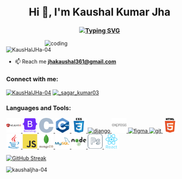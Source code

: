 <h1 align="center">Hi 👋, I'm Kaushal Kumar Jha</h1>            
<h3 align="center"><a href="https://git.io/typing-svg"><img src="https://readme-typing-svg.demolab.com?font=lora&size=24&pause=1000&color=F70407&vCenter=true&random=false&width=435&lines=Full+stack+Developer%F0%9F%91%A8%E2%80%8D%F0%9F%92%BB%F0%9F%91%A8%E2%80%8D%F0%9F%92%BB;Tech+Enthusiast%F0%9F%92%BB%F0%9F%92%BB;Contributor%F0%9F%A7%91%E2%80%8D%F0%9F%92%BB;Developer%F0%9F%92%BB;Upcoming+Software+Engineer%F0%9F%91%A8%E2%80%8D%F0%9F%92%BB%F0%9F%91%A8%E2%80%8D%F0%9F%92%BB" alt="Typing SVG" /></a></h3>  
<img align="right"alt="coding"width="400"src="https://media.licdn.com/dms/image/C5622AQErlQlcPler2g/feedshare-shrink_2048_1536/0/1587628396592?e=2147483647&v=beta&t=6gbzpglnet87uHEUlsH1GBq6TM1FaNsD8xcWeKZmWa0">
<!-- <p align="left"> <img src="https://komarev.com/ghpvc/?username=sagar-03&label=Profile%20views&color=0e75b6&style=flat" alt="KausHalJHa-04" /> </p> --> 
<p align="left"> <img src="https://komarev.com/ghpvc/?username=KausHalJHA04&label=Profile%20views&color=0e75b6&style=flat" alt="KausHalJHa-04" /></p>  

<!-- <p align="left"> <a href="https://twitter.com/sagarkumar16289" target="blank"><img src="https://img.shields.io/twitter/follow/sagarkumar16289?logo=twitter&style=for-the-badge" alt="KausHalJHa-04" /></a> </p> -->   
 
- 📫 Reach me **jhakaushal361@gmail.com**                    
    
<h3 align="left">Connect with me: </h3>      
<p align="left">      
<!-- <a href="https://twitter.com/sagarkumar16289" target="blank"><img align="center" src="https://raw.githubusercontent.com/rahuldkjain/github-profile-readme-generator/master/src/images/icons/Social/twitter.svg" alt="sagarkumar16289" height="30" width="40" /></a> -->
<a href="https://www.linkedin.com/in/kaushal-jha-6073042aa/" target="blank"><img align="center" src="https://raw.githubusercontent.com/rahuldkjain/github-profile-readme-generator/master/src/images/icons/Social/linked-in-alt.svg" alt="KausHalJHa-04" height="30" width="40" /></a>
<a href="https://www.instagram.com/_kaushal_jha04/" target="blank"><img align="center" src="https://raw.githubusercontent.com/rahuldkjain/github-profile-readme-generator/master/src/images/icons/Social/instagram.svg" alt="_sagar_kumar03" height="30" width="40" /></a>
</p>
<!-- # 💻 Tech Stack: ![C#](https://img.shields.io/badge/c%23-%23239120.svg?style=for-the-badge&logo=csharp&logoColor=white) ![C++](https://img.shields.io/badge/c++-%2300599C.svg?style=for-the-badge&logo=c%2B%2B&logoColor=white) ![CSS3](https://img.shields.io/badge/css3-%231572B6.svg?style=for-the-badge&logo=css3&logoColor=white) ![HTML5](https://img.shields.io/badge/html5-%23E34F26.svg?style=for-the-badge&logo=html5&logoColor=white) ![JavaScript](https://img.shields.io/badge/javascript-%23323330.svg?style=for-the-badge&logo=javascript&logoColor=%23F7DF1E) ![Python](https://img.shields.io/badge/python-3670A0?style=for-the-badge&logo=python&logoColor=ffdd54) ![Angular.js](https://img.shields.io/badge/angular.js-%23E23237.svg?style=for-the-badge logo=angularjs logo Color=white) ![Bootstrap](https://img.shields.io/badge/bootstrap-%238511FA.svg?style=for-the-badge&logo=bootstrap&logoColor=white) ![Express.js](https://img.shields.io/badge/express.js-%23404d59.svg?style=for-the-badge&logo=express&logoColor=%2361DAFB) ![React](https://img.shields.io/badge/react-%2320232a.svg?style=for-the-badge&logo=react&logoColor=%2361DAFB) ![TailwindCSS](https://img.shields.io/badge/tailwindcss-%2338B2AC.svg?style=for-the-badge&logo=tailwind-css&logoColor=white) ![MySQL](https://img.shields.io/badge/mysql-%2300000f.svg?style=for-the-badge&logo=mysql&logoColor=white) ![MongoDB](https://img.shields.io/badge/MongoDB-%234ea94b.svg?style=for-the-badge&logo=mongodb&logoColor=white) ![Figma](https://img.shields.io/badge/figma-%23F24E1E.svg?style=for-the-badge&logo=figma&logoColor=white) ![Canva](https://img.shields.io/badge/Canva-%2300C4CC.svg?style=for-the-badge&logo=Canva&logoColor=white) ![Matplotlib](https://img.shields.io/badge/Matplotlib-%23ffffff.svg?style=for-the-badge&logo=Matplotlib&logoColor=black) ![NumPy](https://img.shields.io/badge/numpy-%23013243.svg?style=for-the-badge&logo=numpy&logoColor=white) ![Pandas](https://img.shields.io/badge/pandas-%23150458.svg?style=for-the-badge&logo=pandas&logoColor=white) ![scikit-learn](https://img.shields.io/badge/scikit--learn-%23F7931E.svg?style=for-the-badge&logo=scikit-learn&logoColor=white)
 -->
<h3 align="left">Languages and Tools:</h3>
<p align="left"> <a href="https://angular.io" target="_blank" rel="noreferrer"> <img src="https://raw.githubusercontent.com/devicons/devicon/master/icons/angularjs/angularjs-original-wordmark.svg" alt="angularjs" width="40" height="40"/> </a> <a href="https://getbootstrap.com" target="_blank" rel="noreferrer"> <img src="https://raw.githubusercontent.com/devicons/devicon/master/icons/bootstrap/bootstrap-plain-wordmark.svg" alt="bootstrap" width="40" height="40"/> </a> <a href="https://www.cprogramming.com/" target="_blank" rel="noreferrer"> <img src="https://raw.githubusercontent.com/devicons/devicon/master/icons/c/c-original.svg" alt="c" width="40" height="40"/> </a> <a href="https://www.w3schools.com/cpp/" target="_blank" rel="noreferrer"> <img src="https://raw.githubusercontent.com/devicons/devicon/master/icons/cplusplus/cplusplus-original.svg" alt="cplusplus" width="40" height="40"/> </a> <a href="https://www.w3schools.com/css/" target="_blank" rel="noreferrer"> <img src="https://raw.githubusercontent.com/devicons/devicon/master/icons/css3/css3-original-wordmark.svg" alt="css3" width="40" height="40"/> </a> <a href="https://www.djangoproject.com/" target="_blank" rel="noreferrer"> <img src="https://cdn.worldvectorlogo.com/logos/django.svg" alt="django" width="40" height="40"/> </a> <a href="https://expressjs.com" target="_blank" rel="noreferrer"> <img src="https://raw.githubusercontent.com/devicons/devicon/master/icons/express/express-original-wordmark.svg" alt="express" width="40" height="40"/> </a> <a href="https://www.figma.com/" target="_blank" rel="noreferrer"> <img src="https://www.vectorlogo.zone/logos/figma/figma-icon.svg" alt="figma" width="40" height="40"/> </a> <a href="https://git-scm.com/" target="_blank" rel="noreferrer"> <img src="https://www.vectorlogo.zone/logos/git-scm/git-scm-icon.svg" alt="git" width="40" height="40"/> </a> <a href="https://www.w3.org/html/" target="_blank" rel="noreferrer"> <img src="https://raw.githubusercontent.com/devicons/devicon/master/icons/html5/html5-original-wordmark.svg" alt="html5" width="40" height="40"/> </a> <a href="https://www.java.com" target="_blank" rel="noreferrer"> <img src="https://raw.githubusercontent.com/devicons/devicon/master/icons/java/java-original.svg" alt="java" width="40" height="40"/> </a> <a href="https://developer.mozilla.org/en-US/docs/Web/JavaScript" target="_blank" rel="noreferrer"> <img src="https://raw.githubusercontent.com/devicons/devicon/master/icons/javascript/javascript-original.svg" alt="javascript" width="40" height="40"/> </a> <a href="https://www.mongodb.com/" target="_blank" rel="noreferrer"> <img src="https://raw.githubusercontent.com/devicons/devicon/master/icons/mongodb/mongodb-original-wordmark.svg" alt="mongodb" width="40" height="40"/> </a> <a href="https://www.mysql.com/" target="_blank" rel="noreferrer"> <img src="https://raw.githubusercontent.com/devicons/devicon/master/icons/mysql/mysql-original-wordmark.svg" alt="mysql" width="40" height="40"/> </a> <a href="https://nodejs.org" target="_blank" rel="noreferrer"> <img src="https://raw.githubusercontent.com/devicons/devicon/master/icons/nodejs/nodejs-original-wordmark.svg" alt="nodejs" width="40" height="40"/> </a> <a href="https://www.photoshop.com/en" target="_blank" rel="noreferrer"> <img src="https://raw.githubusercontent.com/devicons/devicon/master/icons/photoshop/photoshop-line.svg" alt="photoshop" width="40" height="40"/> </a> <a href="https://reactjs.org/" target="_blank" rel="noreferrer"> <img src="https://raw.githubusercontent.com/devicons/devicon/master/icons/react/react-original-wordmark.svg" alt="react" width="40" height="40"/> </a> </p>

[![GitHub Streak](https://nirzak-streak-stats.vercel.app?user=KausHalJHa-04&theme=transparent)](https://git.io/streak-stats)
<br clear="both" />  


<p><img align="left" src="https://github-readme-stats.vercel.app/api/top-langs?username=kaushaljha-04&show_icons=true&locale=en&layout=compact" alt="kaushaljha-04" /></p>
<!-- <p><img align="center" src="https://github-readme-streak-stats.herokuapp.com/?user=kaushaljha-04&" alt="kaushaljha-04" /></p> -->
